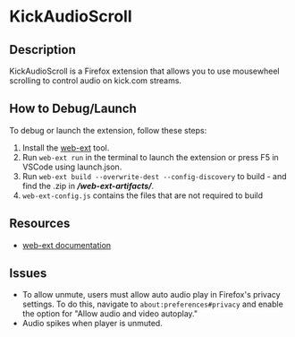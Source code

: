 # KickAudioScroll

## Description
KickAudioScroll is a Firefox extension that allows you to use mousewheel scrolling to control audio on kick.com streams.

## How to Debug/Launch
To debug or launch the extension, follow these steps:
1. Install the [web-ext](https://extensionworkshop.com/documentation/develop/getting-started-with-web-ext/) tool.
2. Run `web-ext run` in the terminal to launch the extension or press F5 in VSCode using launch.json.
3. Run `web-ext build --overwrite-dest --config-discovery` to build - and find the .zip in ***/web-ext-artifacts/***.
4. `web-ext-config.js` contains the files that are not required to build

## Resources
- [web-ext documentation](https://extensionworkshop.com/documentation/develop/getting-started-with-web-ext/)

## Issues
- To allow unmute, users must allow auto audio play in Firefox's privacy settings. To do this, navigate to `about:preferences#privacy` and enable the option for "Allow audio and video autoplay."
- Audio spikes when player is unmuted.